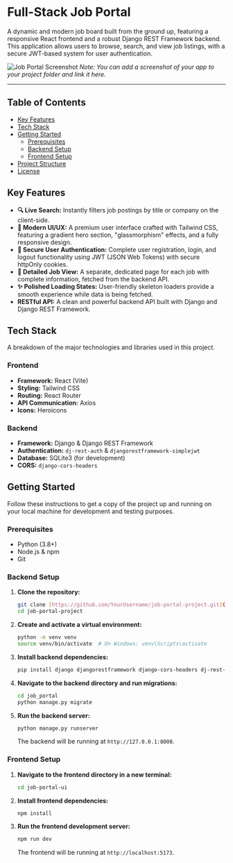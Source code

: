 # Full-Stack Job Portal

A dynamic and modern job board built from the ground up, featuring a responsive React frontend and a robust Django REST Framework backend. This application allows users to browse, search, and view job listings, with a secure JWT-based system for user authentication.

![Job Portal Screenshot](<LINK_TO_YOUR_SCREENSHOT_HERE>)
*Note: You can add a screenshot of your app to your project folder and link it here.*

---

## Table of Contents

- [Key Features](#key-features)
- [Tech Stack](#tech-stack)
- [Getting Started](#getting-started)
  - [Prerequisites](#prerequisites)
  - [Backend Setup](#backend-setup)
  - [Frontend Setup](#frontend-setup)
- [Project Structure](#project-structure)
- [License](#license)

## Key Features

- **🔍 Live Search:** Instantly filters job postings by title or company on the client-side.
- **🎨 Modern UI/UX:** A premium user interface crafted with Tailwind CSS, featuring a gradient hero section, "glassmorphism" effects, and a fully responsive design.
- **🔐 Secure User Authentication:** Complete user registration, login, and logout functionality using JWT (JSON Web Tokens) with secure httpOnly cookies.
- **📄 Detailed Job View:** A separate, dedicated page for each job with complete information, fetched from the backend API.
- **✨ Polished Loading States:** User-friendly skeleton loaders provide a smooth experience while data is being fetched.
- **RESTful API:** A clean and powerful backend API built with Django and Django REST Framework.

## Tech Stack

A breakdown of the major technologies and libraries used in this project.

### Frontend
- **Framework:** React (Vite)
- **Styling:** Tailwind CSS
- **Routing:** React Router
- **API Communication:** Axios
- **Icons:** Heroicons

### Backend
- **Framework:** Django & Django REST Framework
- **Authentication:** `dj-rest-auth` & `djangorestframework-simplejwt`
- **Database:** SQLite3 (for development)
- **CORS:** `django-cors-headers`

## Getting Started

Follow these instructions to get a copy of the project up and running on your local machine for development and testing purposes.

### Prerequisites

- Python (3.8+)
- Node.js & npm
- Git

### Backend Setup

1.  **Clone the repository:**
    ```bash
    git clone [https://github.com/YourUsername/job-portal-project.git](https://github.com/YourUsername/job-portal-project.git)
    cd job-portal-project
    ```
2.  **Create and activate a virtual environment:**
    ```bash
    python -m venv venv
    source venv/bin/activate  # On Windows: venv\Scripts\activate
    ```
3.  **Install backend dependencies:**
    ```bash
    pip install django djangorestframework django-cors-headers dj-rest-auth djangorestframework-simplejwt django-allauth requests
    ```
4.  **Navigate to the backend directory and run migrations:**
    ```bash
    cd job_portal
    python manage.py migrate
    ```
5.  **Run the backend server:**
    ```bash
    python manage.py runserver
    ```
    The backend will be running at `http://127.0.0.1:8000`.

### Frontend Setup

1.  **Navigate to the frontend directory in a new terminal:**
    ```bash
    cd job-portal-ui
    ```
2.  **Install frontend dependencies:**
    ```bash
    npm install
    ```
3.  **Run the frontend development server:**
    ```bash
    npm run dev
    ```
    The frontend will be running at `http://localhost:5173`.
